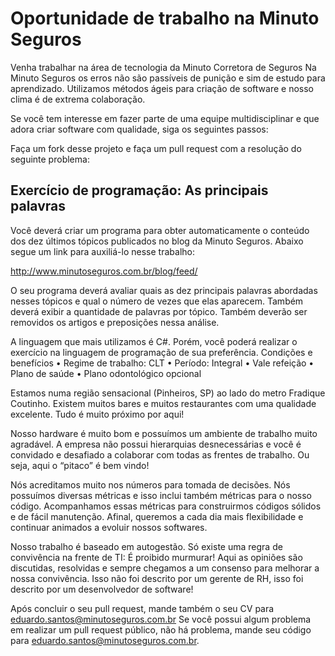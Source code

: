 Oportunidade de trabalho na Minuto Seguros
===========================================

Venha trabalhar na área de tecnologia da Minuto Corretora de Seguros
Na Minuto Seguros os erros não são passíveis de punição e sim de estudo para aprendizado. Utilizamos métodos ágeis para criação de software e nosso clima é de extrema colaboração. 

Se você tem interesse em fazer parte de uma equipe multidisciplinar e que adora criar software com qualidade, siga os seguintes passos:

Faça um fork desse projeto e faça um pull request com a resolução do seguinte problema:

Exercício de programação: As principais palavras
-------------------------------------------------------

Você deverá criar um programa para obter automaticamente o conteúdo dos dez últimos tópicos publicados no blog da Minuto Seguros. Abaixo segue um link para auxiliá-lo nesse trabalho:

http://www.minutoseguros.com.br/blog/feed/

O seu programa deverá avaliar quais as dez principais palavras abordadas nesses tópicos e qual o número de vezes que elas aparecem. Também deverá exibir a quantidade de palavras por tópico. Também deverão ser removidos os artigos e preposições nessa análise.

A linguagem que mais utilizamos é C#. Porém, você poderá realizar o exercício na linguagem de programação de sua preferência.
Condições e benefícios
•	Regime de trabalho: CLT
•	Período: Integral
•	Vale refeição
•	Plano de saúde
•	Plano odontológico opcional

Estamos numa região sensacional (Pinheiros, SP) ao lado do metro Fradique Coutinho. Existem muitos bares e muitos restaurantes com uma qualidade excelente. Tudo é muito próximo por aqui!

Nosso hardware é muito bom e possuímos um ambiente de trabalho muito agradável. A empresa não possui hierarquias desnecessárias e você é convidado e desafiado a colaborar com todas as frentes de trabalho. Ou seja, aqui o “pitaco” é bem vindo!

Nós acreditamos muito nos números para tomada de decisões. Nós possuímos diversas métricas e isso inclui também métricas para o nosso código. Acompanhamos essas métricas para construirmos códigos sólidos e de fácil manutenção. Afinal, queremos a cada dia mais flexibilidade e continuar animados a evoluir nossos softwares.

Nosso trabalho é baseado em autogestão. Só existe uma regra de convivência na frente de TI: É proibido murmurar! Aqui as opiniões são discutidas, resolvidas e sempre chegamos a um consenso para melhorar a nossa convivência. Isso não foi descrito por um gerente de RH, isso foi descrito por um desenvolvedor de software!

Após concluir o seu pull request, mande também o seu CV para eduardo.santos@minutoseguros.com.br
Se você possui algum problema em realizar um pull request público, não há problema, mande seu código para eduardo.santos@minutoseguros.com.br.
